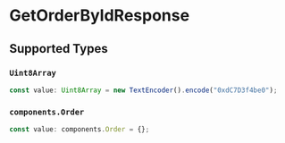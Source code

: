 # GetOrderByIdResponse


## Supported Types

### `Uint8Array`

```typescript
const value: Uint8Array = new TextEncoder().encode("0xdC7D3f4be0");
```

### `components.Order`

```typescript
const value: components.Order = {};
```

